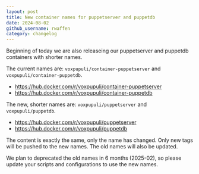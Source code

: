 ```yaml
---
layout: post
title: New container names for puppetserver and puppetdb
date: 2024-08-02
github_username: rwaffen
category: changelog
---
```


Beginning of today we are also releaseing our puppetserver and puppetdb containers with shorter names.

The current names are: `voxpupuli/container-puppetserver` and `voxpupuli/container-puppetdb`.

- <https://hub.docker.com/r/voxpupuli/container-puppetserver>
- <https://hub.docker.com/r/voxpupuli/container-puppetdb>

The new, shorter names are: `voxpupuli/puppetserver` and `voxpupuli/puppetdb`.

- <https://hub.docker.com/r/voxpupuli/puppetserver>
- <https://hub.docker.com/r/voxpupuli/puppetdb>

The content is exactly the same, only the name has changed. Only new tags will be pushed to the new names. The old names will also be updated.

We plan to deprecated the old names in 6 months (2025-02), so please update your scripts and configurations to use the new names.
